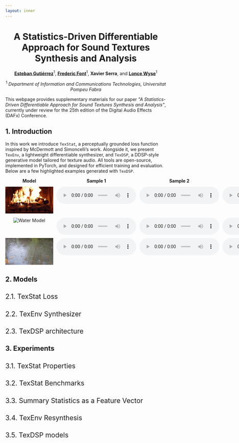 ```yaml
---
layout: inner
---
```


<div style="text-align: center">

<h1>A Statistics-Driven Differentiable Approach for Sound Textures Synthesis and Analysis</h1>

<p>
  <a href="https://cordutie.github.io/"><strong>Esteban Gutiérrez</strong></a><sup>1</sup>, 
  <a href="https://ffont.github.io/"><strong>Frederic Font</strong></a><sup>1</sup>, 
  <strong>Xavier Serra</strong>, and  
  <a href="https://lonce.org/"><strong>Lonce Wyse</strong></a><sup>1</sup>
</p>

<p><sup>1</sup> <em>Department of Information and Communications Technologies, Universitat Pompeu Fabra</em></p>

</div>

<div style="text-align: left; max-width: 800px; margin: 0 auto;">

<p>
This webpage provides supplementary materials for our paper <em>"A Statistics-Driven Differentiable Approach for Sound Textures Synthesis and Analysis"</em>, currently under review for the 25th edition of the Digital Audio Effects (DAFx) Conference.
</p>

<h2><strong>1. Introduction</strong></h2>

<p>
In this work we introduce <code>TexStat</code>, a perceptually grounded loss function inspired by McDermott and Simoncelli’s work. Alongside it, we present <code>TexEnv</code>, a lightweight differentiable synthesizer, and <code>TexDSP</code>, a DDSP-style generative model tailored for texture audio. All tools are open-source, implemented in PyTorch, and designed for efficient training and evaluation. Below are a few highlighted examples generated with <code>TexDSP</code>.
</p>

<div style="text-align: center">

<div style="display: grid; grid-template-columns: 1fr 250px 250px 250px; gap: 10px;">
  <!-- Header row (Sample numbers) -->
  <div style="font-weight: bold; text-align: center;">Model</div>
  <div style="font-weight: bold; text-align: center;">Sample 1</div>
  <div style="font-weight: bold; text-align: center;">Sample 2</div>
  <div style="font-weight: bold; text-align: center;">Sample 3</div>

  <!-- Fire Model Column -->
  <div style="text-align: center;">
    <img src="./assets/img/fire.gif" alt="Fire Model" style="max-width: 150px;"/>
  </div>
  <audio controls style="max-width: 250px;">
    <source src="/assets/outputs/fire_to_fire.mp3" type="audio/mpeg">
    Your browser does not support the audio element.
  </audio>
  <audio controls style="max-width: 250px;">
    <source src="/assets/outputs/fire_to_water.mp3" type="audio/mpeg">
    Your browser does not support the audio element.
  </audio>
  <audio controls style="max-width: 250px;">
    <source src="/assets/outputs/fire_to_wind.mp3" type="audio/mpeg">
    Your browser does not support the audio element.
  </audio>

  <!-- Water Model Column -->
  <div style="text-align: center;">
    <img src="./assets/img/bubbles.gif" alt="Water Model" style="max-width: 150px;"/>
  </div>
  <audio controls style="max-width: 250px;">
    <source src="/assets/outputs/water_to_fire.mp3" type="audio/mpeg">
    Your browser does not support the audio element.
  </audio>
  <audio controls style="max-width: 250px;">
    <source src="/assets/outputs/water_to_water.mp3" type="audio/mpeg">
    Your browser does not support the audio element.
  </audio>
  <audio controls style="max-width: 250px;">
    <source src="/assets/outputs/water_to_wind.mp3" type="audio/mpeg">
    Your browser does not support the audio element.
  </audio>

  <!-- Wind Model Column -->
  <div style="text-align: center;">
    <img src="./assets/img/rain.gif" alt="Wind Model" style="max-width: 150px;"/>
  </div>
  <audio controls style="max-width: 250px;">
    <source src="/assets/outputs/wind_to_fire.mp3" type="audio/mpeg">
    Your browser does not support the audio element.
  </audio>
  <audio controls style="max-width: 250px;">
    <source src="/assets/outputs/wind_to_water.mp3" type="audio/mpeg">
    Your browser does not support the audio element.
  </audio>
  <audio controls style="max-width: 250px;">
    <source src="/assets/outputs/wind_to_wind.mp3" type="audio/mpeg">
    Your browser does not support the audio element.
  </audio>
</div>

</div>

<div style="margin-top: 20px;"></div>

<h2><strong>2. Models</strong></h2>

<h2><span style="font-weight: normal;">2.1. TexStat Loss</span></h2>
<h2><span style="font-weight: normal;">2.2. TexEnv Synthesizer</span></h2>
<h2><span style="font-weight: normal;">2.3. TexDSP architecture</span></h2>

<h2><strong>3. Experiments</strong></h2>

<h2><span style="font-weight: normal;">3.1. TexStat Properties</span></h2>
<h2><span style="font-weight: normal;">3.2. TexStat Benchmarks</span></h2>
<h2><span style="font-weight: normal;">3.3. Summary Statistics as a Feature Vector</span></h2>
<h2><span style="font-weight: normal;">3.4. TexEnv Resynthesis</span></h2>
<h2><span style="font-weight: normal;">3.5. TexDSP models</span></h2>